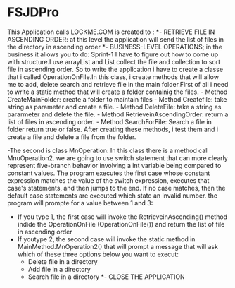 # FSJDPro
This Application calls LOCKME.COM is created to :
*- RETRIEVE  FILE IN  ASCENDING ORDER: at this level the application will send the list of files in the directory in ascending order
*- BUSINESS-LEVEL OPERATIONS; in the business it allows you to do:
Sprint-1
  I have to figure out how to come up with structure.I use arrayList and List collect the file and collection to sort file in ascending order. So to write the application i have to create a classe that i called OperationOnFile.In this class, i create methods that will allow me to add, delete search and retrieve file in the main folder.First of all i need to write a static method that will create a folder containig the files.
     - Method CreateMainFolder: create a folder to maintain files
     - Method Createfile: take string as parameter and create a file.
     - Method DeleteFile: take a string as pararmeter and delete the file.
     - Method RetrieveinAscendingOrder: return a list of files in ascending order.
     - Method SearchForFile: Search a file in folder return true or false.
After creating these methods, i test them and i create a file and delete a file from the folder.
         
-The second is class MnOperation: In this class there is a method call MnuOperation2. 
we are going to use switch statement that can more clearly represent five-branch behavior involving a int variable being compared to constant values. The program executes the first case whose constant expression matches the value of the switch expression, executes that case's statements, and then jumps to the end. If no case matches, then the default case statements are executed which state an invalid number. 
the program will prompte for a value between 1 and 3:
  - If you type 1, the first case will invoke the RetrieveinAscending() method indide the OperationOnFile (OperationOnFile()) and return the list of file in ascending order 
  - If youtype 2, the second case will invoke the static method in MainMethod.MnOperation2() that will prompt a message that will ask which of these three options below you want to execut:
    - Delete file in a directory
    - Add  file in a directory
    - Search file in a directory
*- CLOSE THE APPLICATION  

